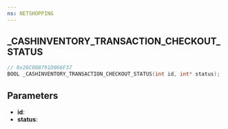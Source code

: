 ```yaml
---
ns: NETSHOPPING
---
```

## _CASHINVENTORY_TRANSACTION_CHECKOUT_STATUS

```c
// 0x26C008791D066F37
BOOL _CASHINVENTORY_TRANSACTION_CHECKOUT_STATUS(int id, int* status);
```

## Parameters
* **id**:
* **status**:
